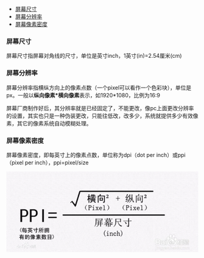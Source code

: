 
<!-- TOC -->

- [屏幕尺寸](#屏幕尺寸)
- [屏幕分辨率](#屏幕分辨率)
- [屏幕像素密度](#屏幕像素密度)

<!-- /TOC -->

### 屏幕尺寸

屏幕尺寸指屏幕对角线的尺寸，单位是英寸inch，1英寸(in)=2.54厘米(cm)

### 屏幕分辨率

屏幕分辨率指横纵方向上的像素点数（一个pixel可以看作一个色彩块），单位是px。一般以**纵向像素*横向像素**表示，如1920*1080，比例为16:9

屏幕厂商制作好后，其分辨率就是已经固定了，不能更改，像pc上面更改分辨率的设置，其实也只是一种伪装更改，只能往低改，改多少，系统就提供多少有效像素，其它的像素系统自动模糊处理。

### 屏幕像素密度

屏幕像素密度，即每英寸上的像素点数，单位称为dpi（dot per inch）或ppi（pixel per inch），ppi=pixel/size

![resolution_ppi.jpg](../../../assets/resolution_ppi.jpg)
